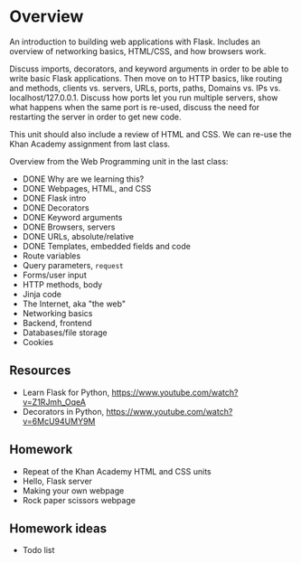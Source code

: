 # Overview

An introduction to building web applications with Flask. Includes an overview
of networking basics, HTML/CSS, and how browsers work.

Discuss imports, decorators, and keyword arguments in order to be able to
write basic Flask applications. Then move on to HTTP basics, like routing and
methods, clients vs. servers, URLs, ports, paths, Domains vs. IPs vs.
localhost/127.0.0.1. Discuss how ports let you run multiple servers, show what
happens when the same port is re-used, discuss the need for restarting the
server in order to get new code.

This unit should also include a review of HTML and CSS. We can re-use the Khan
Academy assignment from last class.

Overview from the Web Programming unit in the last class:

- DONE Why are we learning this?
- DONE Webpages, HTML, and CSS
- DONE Flask intro
- DONE Decorators
- DONE Keyword arguments
- DONE Browsers, servers
- DONE URLs, absolute/relative
- DONE Templates, embedded fields and code
- Route variables
- Query parameters, `request`
- Forms/user input
- HTTP methods, body
- Jinja code
- The Internet, aka "the web"
- Networking basics
- Backend, frontend
- Databases/file storage
- Cookies

## Resources

- Learn Flask for Python, https://www.youtube.com/watch?v=Z1RJmh_OqeA
- Decorators in Python, https://www.youtube.com/watch?v=6McU94UMY9M

## Homework

- Repeat of the Khan Academy HTML and CSS units
- Hello, Flask server
- Making your own webpage
- Rock paper scissors webpage

## Homework ideas

- Todo list
